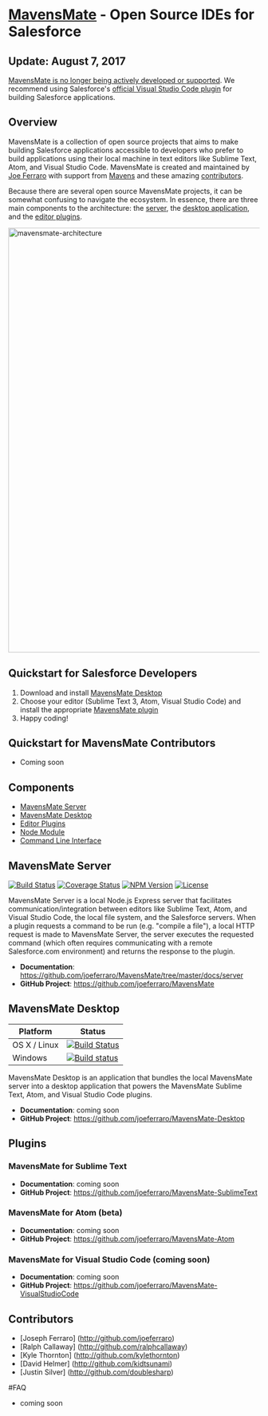 # [MavensMate](http://mavensmate.com) - Open Source IDEs for Salesforce

## Update: August 7, 2017

[MavensMate is no longer being actively developed or supported](http://mavensmate.com/). We recommend using Salesforce's [official Visual Studio Code plugin](https://marketplace.visualstudio.com/items?itemName=salesforce.salesforcedx-vscode) for building Salesforce applications.

## Overview

MavensMate is a collection of open source projects that aims to make building Salesforce applications accessible to developers who prefer to build applications using their local machine in text editors like Sublime Text, Atom, and Visual Studio Code. MavensMate is created and maintained by [Joe Ferraro](http://twitter.com/joeferraro) with support from [Mavens](https://mavens.com/?utm_source=github&utm_medium=mavensmate&utm_term=readme&utm_campaign=mavensmate%20github%20readme) and these amazing [contributors](https://github.com/joeferraro/MavensMate/tree/master/docs#contributors).

Because there are several open source MavensMate projects, it can be somewhat confusing to navigate the ecosystem. In essence, there are three main components to the architecture: the [server](https://github.com/joeferraro/MavensMate/tree/master/docs/server), the [desktop application](https://github.com/joeferraro/MavensMate-Desktop), and the [editor plugins](#plugins).

<img width="851" alt="mavensmate-architecture" src="https://cloud.githubusercontent.com/assets/54157/17834705/93204598-671a-11e6-90f2-bfb01ddbc2ad.png">

## Quickstart for Salesforce Developers

1. Download and install [MavensMate Desktop](https://github.com/joeferraro/MavensMate-Desktop/releases)
2. Choose your editor (Sublime Text 3, Atom, Visual Studio Code) and install the appropriate [MavensMate plugin](#plugins)
3. Happy coding!

## Quickstart for MavensMate Contributors

- Coming soon

## Components

- [MavensMate Server](#mavensmate-server)
- [MavensMate Desktop](#mavensmate-desktop)
- [Editor Plugins](#editor-plugins)
- [Node Module](#node-module)
- [Command Line Interface](#command-line-interface)

## MavensMate Server

[![Build Status](https://travis-ci.org/joeferraro/MavensMate.svg?branch=master)](https://travis-ci.org/joeferraro/MavensMate)
[![Coverage Status](https://coveralls.io/repos/joeferraro/MavensMate/badge.svg?branch=master)](https://coveralls.io/r/joeferraro/MavensMate?branch=master)
[![NPM Version](https://img.shields.io/npm/v/mavensmate.svg)](https://www.npmjs.org/package/mavensmate)
[![License](https://img.shields.io/npm/l/mavensmate.svg)](https://www.npmjs.org/package/mavensmate)

MavensMate Server is a local Node.js Express server that facilitates communication/integration between editors like Sublime Text, Atom, and Visual Studio Code, the local file system, and the Salesforce servers. When a plugin requests a command to be run (e.g. "compile a file"), a local HTTP request is made to MavensMate Server, the server executes the requested command (which often requires communicating with a remote Salesforce.com environment) and returns the response to the plugin.

- **Documentation**: https://github.com/joeferraro/MavensMate/tree/master/docs/server
- **GitHub Project**: https://github.com/joeferraro/MavensMate

## MavensMate Desktop

| Platform | Status |
| --- | --- |
OS X / Linux | [![Build Status](https://travis-ci.org/joeferraro/MavensMate-Desktop.svg)](https://travis-ci.org/joeferraro/MavensMate-Desktop) |
Windows | [![Build status](https://ci.appveyor.com/api/projects/status/u0i8yx97wuwylp88?svg=true)](https://ci.appveyor.com/project/joeferraro/MavensMate-Desktop) |

MavensMate Desktop is an application that bundles the local MavensMate server into a desktop application that powers the MavensMate Sublime Text, Atom, and Visual Studio Code plugins.

- **Documentation**: coming soon
- **GitHub Project**: https://github.com/joeferraro/MavensMate-Desktop

## Plugins

### MavensMate for Sublime Text

- **Documentation**: coming soon
- **GitHub Project**: https://github.com/joeferraro/MavensMate-SublimeText

### MavensMate for Atom (beta)

- **Documentation**: coming soon
- **GitHub Project**: https://github.com/joeferraro/MavensMate-Atom

### MavensMate for Visual Studio Code (coming soon)

- **Documentation**: coming soon
- **GitHub Project**: https://github.com/joeferraro/MavensMate-VisualStudioCode

## Contributors

- [Joseph Ferraro] (http://github.com/joeferraro)
- [Ralph Callaway] (http://github.com/ralphcallaway)
- [Kyle Thornton] (http://github.com/kylethornton)
- [David Helmer] (http://github.com/kidtsunami)
- [Justin Silver] (http://github.com/doublesharp)

#FAQ

- coming soon
